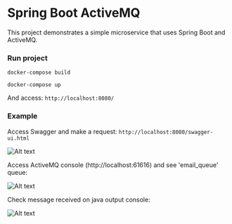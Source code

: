 # Spring Boot ActiveMQ

This project demonstrates a simple microservice that uses Spring Boot and ActiveMQ.

### Run project

``` docker-compose build ```

``` docker-compose up ``` 

And access: ``` http://localhost:8080/ ``` 

### Example

Access Swagger and make a request: ``` http://localhost:8080/swagger-ui.html ```

![Alt text](docs/swagger.png?raw=true "Swagger Request")

Access ActiveMQ console (http://localhost:61616) and see 'email_queue' queue:

![Alt text](docs/activemq.png?raw=true "ActiveMQ Console")

Check message received on java output console:

![Alt text](docs/listener.png?raw=true "Listener")